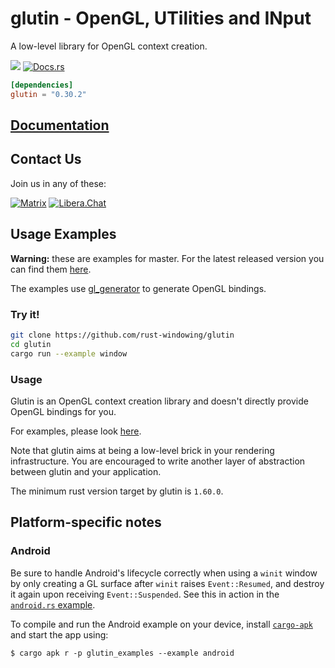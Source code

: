 # glutin -  OpenGL, UTilities and INput

A low-level library for OpenGL context creation.

[![](https://img.shields.io/crates/v/glutin.svg)](https://crates.io/crates/glutin)
[![Docs.rs](https://docs.rs/glutin/badge.svg)](https://docs.rs/glutin)

```toml
[dependencies]
glutin = "0.30.2"
```

## [Documentation](https://docs.rs/glutin)

## Contact Us

Join us in any of these:

[![Matrix](https://img.shields.io/badge/Matrix-%23winit%3Amatrix.org-blueviolet.svg)](https://matrix.to/#/#winit:matrix.org)
[![Libera.Chat](https://img.shields.io/badge/libera.chat-%23winit-red.svg)](https://web.libera.chat/#winit)

## Usage Examples

**Warning:** these are examples for master. For the latest released version you can
find them [here](https://github.com/rust-windowing/glutin/releases/tag/v0.30.2).

The examples use [gl_generator](https://crates.io/crates/gl_generator) to
generate OpenGL bindings.

### Try it!

```bash
git clone https://github.com/rust-windowing/glutin
cd glutin
cargo run --example window
```

### Usage

Glutin is an OpenGL context creation library and doesn't directly provide
OpenGL bindings for you.

For examples, please look [here](https://github.com/rust-windowing/glutin/tree/master/glutin_examples).

Note that glutin aims at being a low-level brick in your rendering
infrastructure. You are encouraged to write another layer of abstraction
between glutin and your application.

The minimum rust version target by glutin is `1.60.0`.

## Platform-specific notes

### Android

Be sure to handle Android's lifecycle correctly when using a `winit` window by only creating a GL surface after `winit` raises `Event::Resumed`, and destroy it again upon receiving `Event::Suspended`. See this in action in the [`android.rs` example](./glutin_examples/examples/android.rs).

To compile and run the Android example on your device, install [`cargo-apk`](https://crates.io/crates/cargo-apk) and start the app using:

```console
$ cargo apk r -p glutin_examples --example android
```
